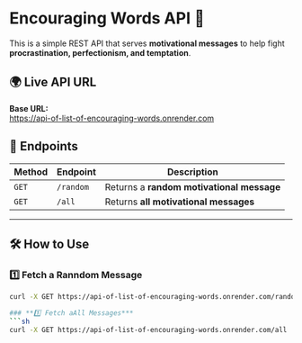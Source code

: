 # Encouraging Words API 🚀

This is a simple REST API that serves **motivational messages** to help fight **procrastination, perfectionism, and temptation**.

## 🌍 Live API URL  
**Base URL:**  
https://api-of-list-of-encouraging-words.onrender.com


## 📌 Endpoints  

| Method | Endpoint          | Description |
|--------|------------------|-------------|
| `GET`  | `/random`        | Returns a **random motivational message** |
| `GET`  | `/all`           | Returns **all motivational messages** |

---

## 🛠 How to Use

### **1️⃣ Fetch a Ranndom Message**
```sh
curl -X GET https://api-of-list-of-encouraging-words.onrender.com/random

### **1️⃣ Fetch aAll Messages***
```sh
curl -X GET https://api-of-list-of-encouraging-words.onrender.com/all

